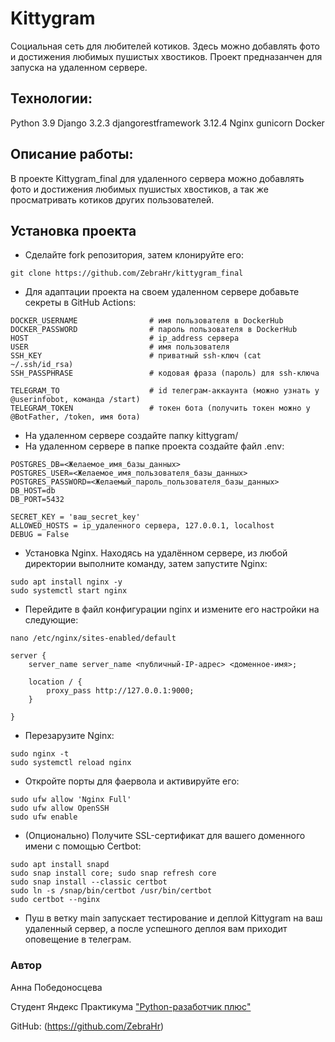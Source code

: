 
# Kittygram
Социальная сеть для любителей котиков. Здесь можно добавлять фото и достижения любимых пушистых хвостиков.
Проект предназанчен для запуска на удаленном сервере.


## Технологии:
Python 3.9
Django 3.2.3
djangorestframework 3.12.4
Nginx
gunicorn
Docker

## Описание работы:
В проекте Kittygram_final для удаленного сервера можно добавлять фото и достижения любимых пушистых хвостиков, а так же просматривать котиков других пользователей.

## Установка проекта
- Сделайте fork репозитория, затем клонируйте его:
```
git clone https://github.com/ZebraHr/kittygram_final
```
- Для адаптации проекта на своем удаленном сервере добавьте секреты в GitHub Actions:
```
DOCKER_USERNAME                # имя пользователя в DockerHub
DOCKER_PASSWORD                # пароль пользователя в DockerHub
HOST                           # ip_address сервера
USER                           # имя пользователя
SSH_KEY                        # приватный ssh-ключ (cat ~/.ssh/id_rsa)
SSH_PASSPHRASE                 # кодовая фраза (пароль) для ssh-ключа

TELEGRAM_TO                    # id телеграм-аккаунта (можно узнать у @userinfobot, команда /start)
TELEGRAM_TOKEN                 # токен бота (получить токен можно у @BotFather, /token, имя бота)
```
- На удаленном сервере создайте папку kittygram/
- На удаленном сервере в папке проекта cоздайте файл .env:
```
POSTGRES_DB=<Желаемое_имя_базы_данных>
POSTGRES_USER=<Желаемое_имя_пользователя_базы_данных>
POSTGRES_PASSWORD=<Желаемый_пароль_пользователя_базы_данных>
DB_HOST=db
DB_PORT=5432

SECRET_KEY = 'ваш_secret_key'
ALLOWED_HOSTS = ip_удаленного сервера, 127.0.0.1, localhost
DEBUG = False
```
- Установка Nginx. Находясь на удалённом сервере, из любой директории выполните команду, затем запустите Nginx:
```
sudo apt install nginx -y 
sudo systemctl start nginx
```
- Перейдите в файл конфигурации nginx и измените его настройки на следующие:
```
nano /etc/nginx/sites-enabled/default
```
```
server {
    server_name server_name <публичный-IP-адрес> <доменное-имя>;

    location / {
        proxy_pass http://127.0.0.1:9000;
    }

}
```
- Перезарузите Nginx:
```
sudo nginx -t
sudo systemctl reload nginx
```
- Откройте порты для фаервола и активируйте его:
```
sudo ufw allow 'Nginx Full'
sudo ufw allow OpenSSH
sudo ufw enable
```
- (Опционально) Получите SSL-сертификат для вашего доменного имени с помощью Certbot:
```
sudo apt install snapd
sudo snap install core; sudo snap refresh core
sudo snap install --classic certbot
sudo ln -s /snap/bin/certbot /usr/bin/certbot 
sudo certbot --nginx
```
- Пуш в ветку main запускает тестирование и деплой Kittygram на ваш удаленный сервер, а после успешного деплоя вам приходит оповещение в телеграм.

### Автор
Анна Победоносцева

Студент Яндекс Практикума ["Python-разаботчик плюс"](https://practicum.yandex.ru/python-developer-plus/?from=catalog)

GitHub:
(https://github.com/ZebraHr)
